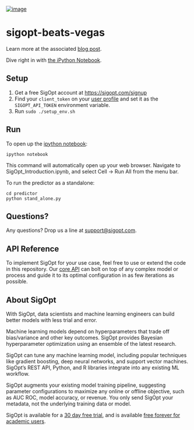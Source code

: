 [![image](https://sigopt.com/static/img/SigOpt_logo_horiz.png?raw=true)](https://sigopt.com)

# sigopt-beats-vegas

Learn more at the associated [blog post](http://blog.sigopt.com/post/136340340198/sigopt-for-ml-using-model-tuning-to-beat-vegas).

Dive right in with [the iPython Notebook](https://github.com/sigopt/sigopt-examples/blob/master/sigopt-beats-vegas/SigOpt%20NBA%20OverUnder%20Model.ipynb).

## Setup

1. Get a free SigOpt account at https://sigopt.com/signup
2. Find your `client_token` on your [user profile](https://sigopt.com/tokens/info) and set it
  as the `SIGOPT_API_TOKEN` environment variable.
4. Run `sudo ./setup_env.sh`

## Run

To open up the [ipython notebook](http://ipython.org/notebook.html):
```
ipython notebook
```
This command will automatically open up your web browser. Navigate to SigOpt_Introduction.ipynb, and select Cell -> Run All from the menu bar.

To run the predictor as a standalone:
```
cd predictor
python stand_alone.py
```

## Questions?
Any questions? Drop us a line at [support@sigopt.com](mailto:support@sigopt.com).

## API Reference
To implement SigOpt for your use case, feel free to use or extend the code in this repository. Our [core API](https://sigopt.com/docs) can bolt on top of any complex model or process and guide it to its optimal configuration in as few iterations as possible. 

## About SigOpt

With SigOpt, data scientists and machine learning engineers can build better models with less trial and error.

Machine learning models depend on hyperparameters that trade off bias/variance and other key outcomes. SigOpt provides Bayesian hyperparameter optimization using an ensemble of the latest research.

SigOpt can tune any machine learning model, including popular techniques like gradient boosting, deep neural networks, and support vector machines. SigOpt’s REST API, Python, and R libraries integrate into any existing ML workflow.

SigOpt augments your existing model training pipeline, suggesting parameter configurations to maximize any online or offline objective, such as AUC ROC, model accuracy, or revenue. You only send SigOpt your metadata, not the underlying training data or model.

SigOpt is available for a [30 day free trial](https://sigopt.com/signup), and is available [free forever for academic users](https://sigopt.com/edu).
